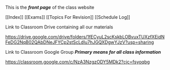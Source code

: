 This is the ***front page*** of the class website

[[Index]]
[[Exams]]
[[Topics For Revision]]
[[Schedule Log]]

Link to Classroom Drive containing all our materials

https://drive.google.com/drive/folders/1fECyuL2scKskbLOBvuxTUXzfXEidNFeDG2NqB02QAbDNeJFYCp2stScLdIu7hJGQXDgwYJzV?usp=sharing

Link to Classroom Google Group ***Primary means for all class information***

https://classroom.google.com/c/NzA3NzgzODY5MDk2?cjc=fsyoqbg
